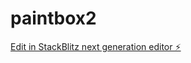 # paintbox2

[Edit in StackBlitz next generation editor ⚡️](https://stackblitz.com/~/github.com/jpnarchi/paintbox2)
